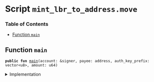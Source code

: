 
<a name="SCRIPT"></a>

# Script `mint_lbr_to_address.move`

### Table of Contents

-  [Function `main`](#SCRIPT_main)



<a name="SCRIPT_main"></a>

## Function `main`



<pre><code><b>public</b> <b>fun</b> <a href="#SCRIPT_main">main</a>(account: &signer, payee: address, auth_key_prefix: vector&lt;u8&gt;, amount: u64)
</code></pre>



<details>
<summary>Implementation</summary>


<pre><code><b>fun</b> <a href="#SCRIPT_main">main</a>(account: &signer, payee: address, auth_key_prefix: vector&lt;u8&gt;, amount: u64) {
  <b>if</b> (!<a href="../../modules/doc/LibraAccount.md#0x0_LibraAccount_exists">LibraAccount::exists</a>(payee)) {
      <a href="../../modules/doc/LibraAccount.md#0x0_LibraAccount_create_testnet_account">LibraAccount::create_testnet_account</a>&lt;<a href="../../modules/doc/LBR.md#0x0_LBR_T">LBR::T</a>&gt;(payee, auth_key_prefix);
  };
  <a href="../../modules/doc/LibraAccount.md#0x0_LibraAccount_mint_lbr_to_address">LibraAccount::mint_lbr_to_address</a>(account, payee, amount);
}
</code></pre>



</details>
